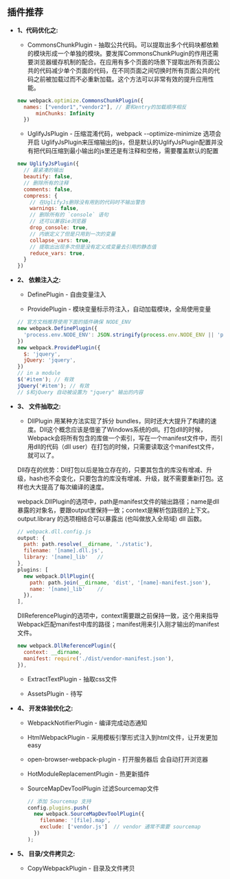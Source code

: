 ## 插件推荐

* **1、代码优化之:**

  - CommonsChunkPlugin - 抽取公共代码。可以提取出多个代码块都依赖的模块形成一个单独的模块。要发挥CommonsChunkPlugin的作用还需要浏览器缓存机制的配合。在应用有多个页面的场景下提取出所有页面公共的代码减少单个页面的代码，在不同页面之间切换时所有页面公共的代码之前被加载过而不必重新加载。这个方法可以非常有效的提升应用性能。

  ```js
  new webpack.optimize.CommonsChunkPlugin({
    names: ["vendor1","vendor2"], // 要和entry的加载顺序相反
		minChunks: Infinity
	})
  ```

  - UglifyJsPlugin - 压缩混淆代码，webpack --optimize-minimize 选项会开启 UglifyJsPlugin来压缩输出的js，但是默认的UglifyJsPlugin配置并没有把代码压缩到最小输出的js里还是有注释和空格，需要覆盖默认的配置

  ```js
  new UglifyJsPlugin({
    // 最紧凑的输出
    beautify: false,
    // 删除所有的注释
    comments: false,
    compress: {
      // 在UglifyJs删除没有用到的代码时不输出警告  
      warnings: false,
      // 删除所有的 `console` 语句
      // 还可以兼容ie浏览器
      drop_console: true,
      // 内嵌定义了但是只用到一次的变量
      collapse_vars: true,
      // 提取出出现多次但是没有定义成变量去引用的静态值
      reduce_vars: true,
    }
  })
  ```

* **2、 依赖注入之:**

  - DefinePlugin - 自由变量注入

  - ProvidePlugin - 模块变量标示符注入，自动加载模块，全局使用变量

  ```js
  // 官方文档推荐使用下面的插件确保 NODE_ENV
  new webpack.DefinePlugin({
    'process.env.NODE_ENV': JSON.stringify(process.env.NODE_ENV || 'production')
  })
  new webpack.ProvidePlugin({
    $: 'jquery',
    jQuery: 'jquery',
  })
  // in a module
  $('#item'); // 有效
  jQuery('#item'); // 有效
  // $和jQuery 自动被设置为 "jquery" 输出的内容
  ```

* **3、 文件抽取之:**

  - DllPlugin 用某种方法实现了拆分 bundles，同时还大大提升了构建的速度。Dll这个概念应该是借鉴了Windows系统的dll。打包dll的时候，Webpack会将所有包含的库做一个索引，写在一个manifest文件中，而引用dll的代码（dll user）在打包的时候，只需要读取这个manifest文件，就可以了。

  Dll存在的优势：Dll打包以后是独立存在的，只要其包含的库没有增减、升级，hash也不会变化，只要包含的库没有增减、升级，就不需要重新打包。这样也大大提高了每次编译的速度。

  webpack.DllPlugin的选项中，path是manifest文件的输出路径；name是dll暴露的对象名，要跟output里保持一致；context是解析包路径的上下文。output.library 的选项相结合可以暴露出 (也叫做放入全局域) dll 函数。

  ```js
  // webpack.dll.config.js
  output: {
    path: path.resolve(__dirname, './static'),
    filename: '[name].dll.js',
    library: '[name]_lib'   //
  },
  plugins: [
    new webpack.DllPlugin({
      path: path.join(__dirname, 'dist', '[name]-manifest.json'),
      name: '[name]_lib'    //
    }),
  ],
  ```

  DllReferencePlugin的选项中，context需要跟之前保持一致，这个用来指导Webpack匹配manifest中库的路径；manifest用来引入刚才输出的manifest文件。

  ```js
  new webpack.DllReferencePlugin({
    context: __dirname,
    manifest: require('./dist/vendor-manifest.json'),
  }),
  ```

  - ExtractTextPlugin - 抽取css文件

  - AssetsPlugin - 待写

* **4、 开发体验优化之:**

  - WebpackNotifierPlugin - 编译完成动态通知

  - HtmlWebpackPlugin - 采用模板引擎形式注入到html文件，让开发更加easy

  - open-browser-webpack-plugin - 打开服务器后 会自动打开浏览器

  - HotModuleReplacementPlugin - 热更新插件

  - SourceMapDevToolPlugin 过滤Sourcemap文件

    ```js
    // 添加 Sourcemap 支持
    config.plugins.push(
      new webpack.SourceMapDevToolPlugin({
        filename: '[file].map',
        exclude: ['vendor.js']  // vendor 通常不需要 sourcemap
      })
    );
    ```

* **5、 目录/文件拷贝之:**

  - CopyWebpackPlugin - 目录及文件拷贝
